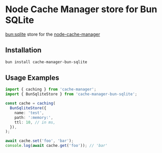 # Node Cache Manager store for Bun SQLite

[bun:sqlite](https://bun.sh/docs/api/sqlite) store for the [node-cache-manager](https://github.com/BryanDonovan/node-cache-manager)


## Installation 

```sh
bun install cache-manager-bun-sqlite
```

## Usage Examples

```typescript
import { caching } from 'cache-manager';
import { BunSqliteStore } from 'cache-manager-bun-sqlite';

const cache = caching(
  BunSqliteStore({
    name: 'test',
    path: ':memory:',
    ttl: 10, // in ms,
  }),
);

await cache.set('foo', 'bar');
console.log(await cache.get('foo')); // 'bar'
```